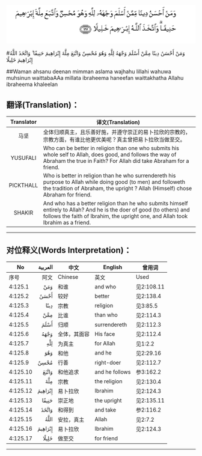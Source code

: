 ![004:125](images/004_125.gif)

#وَمَنْ أَحْسَنُ دِينًا مِمَّنْ أَسْلَمَ وَجْهَهُ لِلَّهِ وَهُوَ مُحْسِنٌ وَاتَّبَعَ مِلَّةَ إِبْرَاهِيمَ حَنِيفًا ۗ وَاتَّخَذَ اللَّهُ إِبْرَاهِيمَ خَلِيلًا 

##Waman ahsanu deenan mimman aslama wajhahu lillahi wahuwa muhsinun waittabaAAa millata ibraheema haneefan waittakhatha Allahu ibraheema khaleelan 

## 翻译(Translation)：

| Translator | 译文(Translation)                                            |
| :--------: | ------------------------------------------------------------ |
|    马坚    | 全体归顺真主，且乐善好施，并遵守崇正的易卜拉欣的宗教的，宗教方面，有谁比他更优美呢？真主曾把易卜拉欣当做至交。 |
|  YUSUFALI  | Who can be better in religion than one who submits his whole self to Allah, does good, and follows the way of Abraham the true in Faith? For Allah did take Abraham for a friend. |
| PICKTHALL  | Who is better in religion than he who surrendereth his purpose to Allah while doing good (to men) and followeth the tradition of Abraham, the upright ? Allah (Himself) chose Abraham for friend. |
|   SHAKIR   | And who has a better religion than he who submits himself entirely to Allah? And he is the doer of good (to others) and follows the faith of Ibrahim, the upright one, and Allah took Ibrahim as a friend. |

---

## 对位释义(Words Interpretation)：

| No   | العربية | 中文    | English | 曾用词 |
| ---- | ------: | ------- | ------- | ------ |
| 序号 |    阿文 | Chinese | 英文    | Used   |
| 4:125.1  | وَمَنْ     | 和谁         | and who             | 见2:108.11 |
| 4:125.2  | أَحْسَنُ    | 较好         | better              | 见2:138.4  |
| 4:125.3  | دِينًا    | 宗教         | religion            | 见3:85.5   |
| 4:125.4  | مِمَّنْ     | 比谁         | than who            | 见2:114.3  |
| 4:125.5  | أَسْلَمَ    | 归顺         | surrendereth        | 见2:112.3  |
| 4:125.6  | وَجْهَهُ    | 全体，其面容 | His face            | 见2:112.4  |
| 4:125.7  | لِلَّهِ     | 为真主       | for Allah           | 见1:2.2    |
| 4:125.8  | وَهُوَ     | 和他         | and he              | 见2:29.16  |
| 4:125.9  | مُحْسِنٌ    | 行善         | right-doer          | 见2:112.7  |
| 4:125.10 | وَاتَّبَعَ   | 和他追求     | and he follows      | 参3:162.2  |
| 4:125.11 | مِلَّةَ     | 宗教         | the religion        | 见2:130.4  |
| 4:125.12 | إِبْرَاهِيمَ | 易卜拉欣     | Ibrahim             | 见2:124.3  |
| 4:125.13 | حَنِيفًا   | 崇正地       | the upright    | 见2:135.11 |
| 4:125.14 | وَاتَّخَذَ   | 和得到       | and take            | 参2:116.2  |
| 4:125.15 | اللَّهُ    | 安拉，真主   | Allah               | 见2:7.2 |
| 4:125.16 | إِبْرَاهِيمَ | 易卜拉欣     | Ibrahim             | 见2:124.3  |
| 4:125.17 | خَلِيلًا   | 做至交       | for friend          |            |

---
